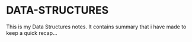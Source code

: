 # DATA-STRUCTURES
This is my Data Structures notes.
It contains summary that i have made to keep a quick recap...



